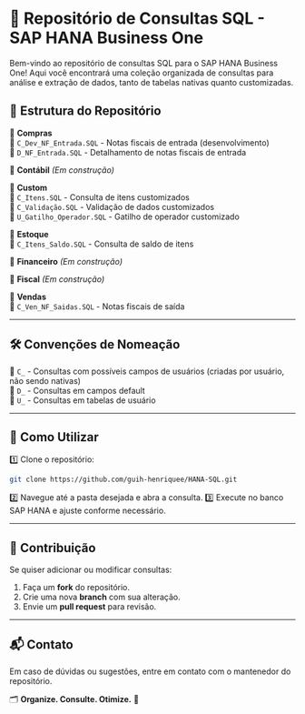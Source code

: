 # 📌 Repositório de Consultas SQL - SAP HANA Business One

Bem-vindo ao repositório de consultas SQL para o SAP HANA Business One! Aqui você encontrará uma coleção organizada de consultas para análise e extração de dados, tanto de tabelas nativas quanto customizadas.

## 📂 Estrutura do Repositório

📁 **Compras**  
📄 `C_Dev_NF_Entrada.SQL` - Notas fiscais de entrada (desenvolvimento)  
📄 `D_NF_Entrada.SQL` - Detalhamento de notas fiscais de entrada  

📁 **Contábil** *(Em construção)*  

📁 **Custom**  
📄 `C_Itens.SQL` - Consulta de itens customizados  
📄 `C_Validação.SQL` - Validação de dados customizados  
📄 `U_Gatilho_Operador.SQL` - Gatilho de operador customizado  

📁 **Estoque**  
📄 `C_Itens_Saldo.SQL` - Consulta de saldo de itens  

📁 **Financeiro** *(Em construção)*  

📁 **Fiscal** *(Em construção)*  

📁 **Vendas**  
📄 `C_Ven_NF_Saidas.SQL` - Notas fiscais de saída  

---

## 🛠️ Convenções de Nomeação
🔹 `C_` - Consultas com possíveis campos de usuários (criadas por usuário, não sendo nativas)  
🔹 `D_` - Consultas em campos default  
🔹 `U_` - Consultas em tabelas de usuário  

---

## 🚀 Como Utilizar
1️⃣ Clone o repositório:  
   ```sh
   git clone https://github.com/guih-henriquee/HANA-SQL.git
   ```
2️⃣ Navegue até a pasta desejada e abra a consulta.
3️⃣ Execute no banco SAP HANA e ajuste conforme necessário.

---

## 🤝 Contribuição
Se quiser adicionar ou modificar consultas:
1. Faça um **fork** do repositório.
2. Crie uma nova **branch** com sua alteração.
3. Envie um **pull request** para revisão.

---

## 📬 Contato
Em caso de dúvidas ou sugestões, entre em contato com o mantenedor do repositório. 

🗂️ **Organize. Consulte. Otimize.** 🚀

